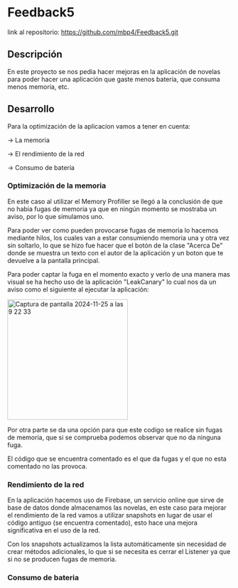 # Feedback5

link al repositorio: https://github.com/mbp4/Feedback5.git

## Descripción 

En este proyecto se nos pedia hacer mejoras en la aplicación de novelas para poder hacer una aplicación que gaste menos bateria, que consuma menos memoria, etc.

## Desarrollo

Para la optimización de la aplicacion vamos a tener en cuenta: 

  -> La memoria

  -> El rendimiento de la red

  -> Consumo de batería

### Optimización de la memoria

En este caso al utilizar el Memory Profiller se llegó a la conclusión de que no habia fugas de memoria ya que en ningún momento se mostraba un aviso, por lo que simulamos uno.

Para poder ver como pueden provocarse fugas de memoria lo hacemos mediante hilos, los cuales van a estar consumiendo memoria una y otra vez sin soltarlo, lo que se hizo fue hacer que el botón de la clase "Acerca De" donde se muestra un texto con el autor de la aplicación y un boton que te devuelve a la pantalla principal. 

Para poder captar la fuga en el momento exacto y verlo de una manera mas visual se ha hecho uso de la aplicación "LeakCanary" lo cual nos da un aviso como el siguiente al ejecutar la aplicación: 

<img width="271" alt="Captura de pantalla 2024-11-25 a las 9 22 33" src="https://github.com/user-attachments/assets/10508337-ef5a-4653-9d60-76e0ecf1dbf2">

Por otra parte se da una opción para que este codigo se realice sin fugas de memoria, que si se comprueba podemos observar que no da ninguna fuga. 

El código que se encuentra comentado es el que da fugas y el que no esta comentado no las provoca.

### Rendimiento de la red

En la aplicación hacemos uso de Firebase, un servicio online que sirve de base de datos donde almacenamos las novelas, en este caso para mejorar el rendimiento de la red vamos a utilizar snapshots en lugar de usar el código antiguo (se encuentra comentado), esto hace una mejora significativa en el uso de la red. 

Con los snapshots actualizamos la lista automáticamente sin necesidad de crear métodos adicionales, lo que si se necesita es cerrar el Listener ya que si no se producen fugas de memoria.

### Consumo de bateria




